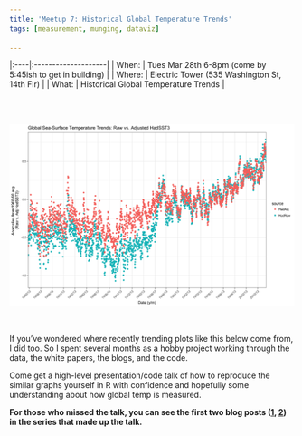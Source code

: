 ```yaml
---
title: 'Meetup 7: Historical Global Temperature Trends'
tags: [measurement, munging, dataviz]

---
```





|:----|:--------------------|
| When: | Tues Mar 28th 6-8pm (come by 5:45ish to get in building) |
| Where:  | Electric Tower (535 Washington St, 14th Flr) |
| What: | Historical Global Temperature Trends |


<br>
<br>

![](/images/had_raw_adj_readings.png)

<br>


If you’ve wondered where recently trending plots like this below come from, I did too. So I spent several months as a hobby project working through the data, the white papers, the blogs, and the code. 

Come get a high-level presentation/code talk of how to reproduce the similar graphs yourself in R with confidence and hopefully some understanding about how global temp is measured.

**For those who missed the talk, you can see the first two blog posts ([1](http://data-steve.github.io/glob-temp-data-pt1/), [2](http://data-steve.github.io/global-temp-pt2/)) in the series that made up the talk.**
